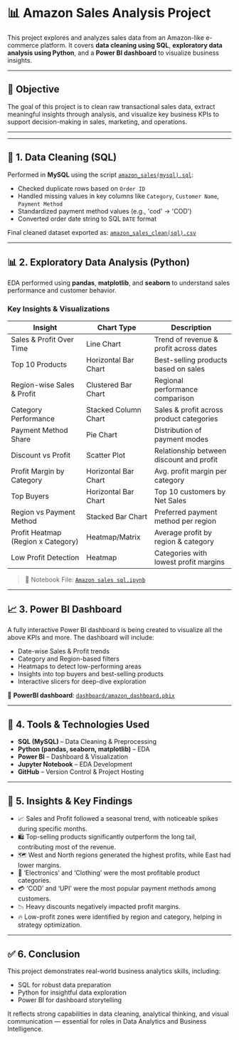 # 📊 Amazon Sales Analysis Project

This project explores and analyzes sales data from an Amazon-like e-commerce platform. It covers **data cleaning using SQL**, **exploratory data analysis using Python**, and a **Power BI dashboard** to visualize business insights.

---

## 🚀 Objective

The goal of this project is to clean raw transactional sales data, extract meaningful insights through analysis, and visualize key business KPIs to support decision-making in sales, marketing, and operations.

---

---

## 🧹 1. Data Cleaning (SQL)

Performed in **MySQL** using the script [`amazon_sales(mysql).sql`](https://github.com/AnkitPal24/Amazon-Sales-Analysis/blob/main/amazon_sales(mysql).sql):

- Checked duplicate rows based on `Order ID`
- Handled missing values in key columns like `Category`, `Customer Name`, `Payment Method`
- Standardized payment method values (e.g., 'cod' → 'COD')
- Converted order date string to SQL `DATE` format

Final cleaned dataset exported as: [`amazon_sales_clean(sql).csv`](https://github.com/AnkitPal24/Amazon-Sales-Analysis/blob/main/amazon_sales_clean(sql).csv)

---

## 📊 2. Exploratory Data Analysis (Python)

EDA performed using **pandas**, **matplotlib**, and **seaborn** to understand sales performance and customer behavior.

### Key Insights & Visualizations

| Insight                                 | Chart Type           | Description |
|----------------------------------------|----------------------|-------------|
| Sales & Profit Over Time               | Line Chart           | Trend of revenue & profit across dates |
| Top 10 Products                        | Horizontal Bar Chart | Best-selling products based on sales |
| Region-wise Sales & Profit             | Clustered Bar Chart  | Regional performance comparison |
| Category Performance                   | Stacked Column Chart | Sales & profit across product categories |
| Payment Method Share                   | Pie Chart            | Distribution of payment modes |
| Discount vs Profit                     | Scatter Plot         | Relationship between discount and profit |
| Profit Margin by Category              | Horizontal Bar Chart | Avg. profit margin per category |
| Top Buyers                             | Horizontal Bar Chart | Top 10 customers by Net Sales |
| Region vs Payment Method               | Stacked Bar Chart    | Preferred payment method per region |
| Profit Heatmap (Region x Category)     | Heatmap/Matrix       | Average profit by region & category |
| Low Profit Detection                   | Heatmap              | Categories with lowest profit margins |

> 📓 Notebook File: [`Amazon sales sql.ipynb`](https://github.com/AnkitPal24/Amazon-Sales-Analysis/blob/main/Amazon%20sales%20sql.ipynb)

---

## 📈 3. Power BI Dashboard

A fully interactive Power BI dashboard is being created to visualize all the above KPIs and more. The dashboard will include:

- Date-wise Sales & Profit trends
- Category and Region-based filters
- Heatmaps to detect low-performing areas
- Insights into top buyers and best-selling products
- Interactive slicers for deep-dive exploration

📎 **PowerBI dashboard**: [`dashboard/amazon_dashboard.pbix`](https://github.com/AnkitPal24/Amazon-Sales-Analysis_MYSQL/blob/main/amazon_sales_dashboard.pbix)

---

## 📌 4. Tools & Technologies Used

- **SQL (MySQL)** – Data Cleaning & Preprocessing
- **Python (pandas, seaborn, matplotlib)** – EDA
- **Power BI** – Dashboard & Visualization
- **Jupyter Notebook** – EDA Development
- **GitHub** – Version Control & Project Hosting

---

## 🧠 5. Insights & Key Findings
- 	📈 Sales and Profit followed a seasonal trend, with noticeable spikes during specific months.
-	🛍️ Top-selling products significantly outperform the long tail, contributing most of the revenue.
-	🗺️ West and North regions generated the highest profits, while East had lower margins.
-	🧾 ‘Electronics’ and ‘Clothing’ were the most profitable product categories.
-	💳 ‘COD’ and ‘UPI’ were the most popular payment methods among customers.
-	📉 Heavy discounts negatively impacted profit margins.
-	🔥 Low-profit zones were identified by region and category, helping in strategy optimization.

 ---

 ## ✅ 6. Conclusion

This project demonstrates real-world business analytics skills, including:
-	SQL for robust data preparation
-	Python for insightful data exploration
-	Power BI for dashboard storytelling

It reflects strong capabilities in data cleaning, analytical thinking, and visual communication — essential for roles in Data Analytics and Business Intelligence.
